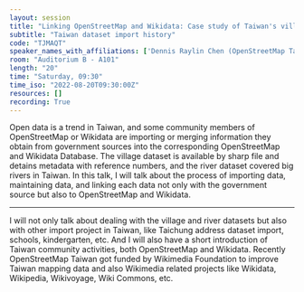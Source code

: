```yaml
---
layout: session
title: "Linking OpenStreetMap and Wikidata: Case study of Taiwan's villages and rivers dataset"
subtitle: "Taiwan dataset import history"
code: "TJMAQT"
speaker_names_with_affiliations: ['Dennis Raylin Chen (OpenStreetMap Taiwan)']
room: "Auditorium B - A101"
length: "20"
time: "Saturday, 09:30"
time_iso: "2022-08-20T09:30:00Z"
resources: []
recording: True
---
```


Open data is a trend in Taiwan, and some community members of OpenStreetMap or Wikidata are importing or merging information they obtain from government sources into the corresponding OpenStreetMap and Wikidata Database. The village dataset is available by sharp file and detains metadata with reference numbers, and the river dataset covered big rivers in Taiwan. In this talk, I will talk about the process of importing data, maintaining data, and linking each data not only with the government source but also to OpenStreetMap and Wikidata.

<hr>

I will not only talk about dealing with the village and river datasets but also with other import project in Taiwan, like Taichung address dataset import, schools, kindergarten, etc. And I will also have a short introduction of Taiwan community activities, both OpenStreetMap and Wikidata. Recently OpenStreetMap Taiwan got funded by Wikimedia Foundation to improve Taiwan mapping data and also Wikimedia related projects like Wikidata, Wikipedia, Wikivoyage, Wiki Commons, etc.

